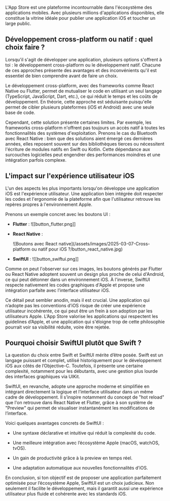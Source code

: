 L'App Store est une plateforme incontournable dans l'écosystème des applications mobiles. Avec plusieurs millions d'applications disponibles, elle constitue la vitrine idéale pour publier une application iOS et toucher un large public.

## Développement cross-platform ou natif : quel choix faire ?

Lorsqu'il s'agit de développer une application, plusieurs options s'offrent à toi : le développement cross-platform ou le développement natif. Chacune de ces approches présente des avantages et des inconvénients qu'il est essentiel de bien comprendre avant de faire un choix.

Le développement cross-platform, avec des frameworks comme React Native ou Flutter, permet de mutualiser le code en utilisant un seul langage (TypeScript, JavaScript, Dart, etc.), ce qui réduit le temps et les coûts de développement. En théorie, cette approche est séduisante puisqu'elle permet de cibler plusieurs plateformes (iOS et Android) avec une seule base de code.

Cependant, cette solution présente certaines limites. Par exemple, les frameworks cross-platform n'offrent pas toujours un accès natif à toutes les fonctionnalités des systèmes d'exploitation. Prenons le cas du Bluetooth avec React Native : bien que des solutions aient émergé ces dernières années, elles reposent souvent sur des bibliothèques tierces ou nécessitent l'écriture de modules natifs en Swift ou Kotlin. Cette dépendance aux surcouches logicielles peut engendrer des performances moindres et une intégration parfois complexe.

## L'impact sur l'expérience utilisateur iOS

L'un des aspects les plus importants lorsqu'on développe une application iOS est l'expérience utilisateur. Une application bien intégrée doit respecter les codes et l'ergonomie de la plateforme afin que l'utilisateur retrouve les repères propres à l'environnement Apple.

Prenons un exemple concret avec les boutons UI :

- **Flutter** : ![[button_flutter.png]]
    
- **React Native** :

	 ![Boutons avec React native](/assets/images/2025-03-07-Cross-platform ou natif pour iOS ?/button_react_native.jpg)
    
- **SwiftUI** : ![[button_swiftui.png]]
    

Comme on peut l'observer sur ces images, les boutons générés par Flutter ou React Native adoptent souvent un design plus proche de celui d'Android, ce qui peut détonner dans un environnement iOS. À l'inverse, SwiftUI respecte nativement les codes graphiques d'Apple et propose une intégration parfaite avec l’interface utilisateur iOS.

Ce détail peut sembler anodin, mais il est crucial. Une application qui n’adopte pas les conventions d’iOS risque de créer une expérience utilisateur incohérente, ce qui peut être un frein à son adoption par les utilisateurs Apple. L’App Store valorise les applications qui respectent les guidelines d’Apple, et une application qui s'éloigne trop de cette philosophie pourrait voir sa visibilité réduite, voire être rejetée.

## Pourquoi choisir SwiftUI plutôt que Swift ?

La question du choix entre Swift et SwiftUI mérite d’être posée. Swift est un langage puissant et complet, utilisé historiquement pour le développement iOS aux côtés de l’Objective-C. Toutefois, il présente une certaine complexité, notamment pour les débutants, avec une gestion plus lourde des interfaces graphiques via UIKit.

SwiftUI, en revanche, adopte une approche moderne et simplifiée en intégrant directement la logique et l’interface utilisateur dans un même cadre de développement. Il s’inspire notamment du concept de "hot reload" que l'on retrouve dans React Native et Flutter, grâce à son système de "Preview" qui permet de visualiser instantanément les modifications de l’interface.

Voici quelques avantages concrets de SwiftUI :

- Une syntaxe déclarative et intuitive qui réduit la complexité du code.
    
- Une meilleure intégration avec l’écosystème Apple (macOS, watchOS, tvOS).
    
- Un gain de productivité grâce à la preview en temps réel.
    
- Une adaptation automatique aux nouvelles fonctionnalités d’iOS.
    

En conclusion, si ton objectif est de proposer une application parfaitement optimisée pour l’écosystème Apple, SwiftUI est un choix judicieux. Non seulement il facilite le développement, mais il garantit aussi une expérience utilisateur plus fluide et cohérente avec les standards iOS.